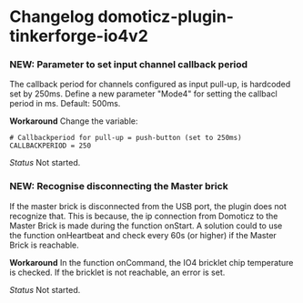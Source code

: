# Changelog domoticz-plugin-tinkerforge-io4v2
 
### NEW: Parameter to set input channel callback period
The callback period for channels configured as input pull-up, is hardcoded set by 250ms.
Define a new parameter "Mode4" for setting the callbacl period in ms. Default: 500ms.

**Workaround**
Change the variable:
```
# Callbackperiod for pull-up = push-button (set to 250ms)
CALLBACKPERIOD = 250
```

_Status_
Not started.
 
### NEW: Recognise disconnecting the Master brick
If the master brick is disconnected from the USB port, the plugin does not recognize that.
This is because, the ip connection from Domoticz to the Master Brick is made during the function onStart.
A solution could to use the function onHeartbeat and check every 60s (or higher) if the Master Brick is reachable.

**Workaround**
In the function onCommand, the IO4 bricklet chip temperature is checked.
If the bricklet is not reachable, an error is set.

_Status_
Not started.
